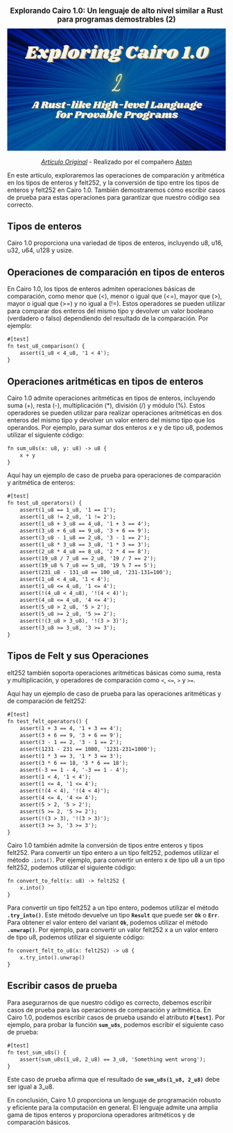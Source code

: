 <div align="center">
  <h1 style="font-size: larger;">
    <strong>Explorando Cairo 1.0: Un lenguaje de alto nivel similar a Rust para programas demostrables (2)</strong> 
    </h1>  
    <img src="https://github.com/Starknet-Es/StarknetEs-Aprendizaje/blob/master/assets/Explorando_Cairo1_pt2.png" width="600">

_[Artículo Original](https://medium.com/dev-genius/exploring-cairo-1-0-a-rust-like-high-level-language-for-provable-programs-2-f26a47fad3f7)_ - Realizado por el compañero [Asten](https://twitter.com/0xasten)
</div>

En este artículo, exploraremos las operaciones de comparación y aritmética en los tipos de enteros y felt252, y la conversión de tipo entre los tipos de enteros y felt252 en Cairo 1.0. También demostraremos cómo escribir casos de prueba para estas operaciones para garantizar que nuestro código sea correcto.

## Tipos de enteros
Cairo 1.0 proporciona una variedad de tipos de enteros, incluyendo u8, u16, u32, u64, u128 y usize.

## Operaciones de comparación en tipos de enteros
En Cairo 1.0, los tipos de enteros admiten operaciones básicas de comparación, como menor que (<), menor o igual que (<=), mayor que (>), mayor o igual que (>=) y no igual a (!=). Estos operadores se pueden utilizar para comparar dos enteros del mismo tipo y devolver un valor booleano (verdadero o falso) dependiendo del resultado de la comparación. Por ejemplo:

```cairo
#[test]
fn test_u8_comparison() {
	assert(1_u8 < 4_u8, '1 < 4');
}
```

## Operaciones aritméticas en tipos de enteros
Cairo 1.0 admite operaciones aritméticas en tipos de enteros, incluyendo suma (+), resta (-), multiplicación (*), división (/) y módulo (%). Estos operadores se pueden utilizar para realizar operaciones aritméticas en dos enteros del mismo tipo y devolver un valor entero del mismo tipo que los operandos. Por ejemplo, para sumar dos enteros x e y de tipo u8, podemos utilizar el siguiente código:

```cairo
fn sum_u8s(x: u8, y: u8) -> u8 {
    x + y
}
```

Aquí hay un ejemplo de caso de prueba para operaciones de comparación y aritmética de enteros:

```cairo
#[test]
fn test_u8_operators() {
    assert(1_u8 == 1_u8, '1 == 1');
    assert(1_u8 != 2_u8, '1 != 2');
    assert(1_u8 + 3_u8 == 4_u8, '1 + 3 == 4');
    assert(3_u8 + 6_u8 == 9_u8, '3 + 6 == 9');
    assert(3_u8 - 1_u8 == 2_u8, '3 - 1 == 2');
    assert(1_u8 * 3_u8 == 3_u8, '1 * 3 == 3');
    assert(2_u8 * 4_u8 == 8_u8, '2 * 4 == 8');
    assert(19_u8 / 7_u8 == 2_u8, '19 / 7 == 2');
    assert(19_u8 % 7_u8 == 5_u8, '19 % 7 == 5');
    assert(231_u8 - 131_u8 == 100_u8, '231-131=100');
    assert(1_u8 < 4_u8, '1 < 4');
    assert(1_u8 <= 4_u8, '1 <= 4');
    assert(!(4_u8 < 4_u8), '!(4 < 4)');
    assert(4_u8 <= 4_u8, '4 <= 4');
    assert(5_u8 > 2_u8, '5 > 2');
    assert(5_u8 >= 2_u8, '5 >= 2');
    assert(!(3_u8 > 3_u8), '!(3 > 3)');
    assert(3_u8 >= 3_u8, '3 >= 3');
}
```

## Tipos de Felt y sus Operaciones
elt252 también soporta operaciones aritméticas básicas como suma, resta y multiplicación, y operadores de comparación como `<`, `<=`, `>` y `>=`.

Aquí hay un ejemplo de caso de prueba para las operaciones aritméticas y de comparación de felt252:

```cairo
#[test]
fn test_felt_operators() {
    assert(1 + 3 == 4, '1 + 3 == 4');
    assert(3 + 6 == 9, '3 + 6 == 9');
    assert(3 - 1 == 2, '3 - 1 == 2');
    assert(1231 - 231 == 1000, '1231-231=1000');
    assert(1 * 3 == 3, '1 * 3 == 3');
    assert(3 * 6 == 18, '3 * 6 == 18');
    assert(-3 == 1 - 4, '-3 == 1 - 4');
    assert(1 < 4, '1 < 4');
    assert(1 <= 4, '1 <= 4');
    assert(!(4 < 4), '!(4 < 4)');
    assert(4 <= 4, '4 <= 4');
    assert(5 > 2, '5 > 2');
    assert(5 >= 2, '5 >= 2');
    assert(!(3 > 3), '!(3 > 3)');
    assert(3 >= 3, '3 >= 3');
}
```

Cairo 1.0 también admite la conversión de tipos entre enteros y tipos felt252. Para convertir un tipo entero a un tipo felt252, podemos utilizar el método `.into()`. Por ejemplo, para convertir un entero x de tipo u8 a un tipo felt252, podemos utilizar el siguiente código:

```cairo
fn convert_to_felt(x: u8) -> felt252 {
    x.into()
}
```
Para convertir un tipo felt252 a un tipo entero, podemos utilizar el método **`.try_into()`**. Este método devuelve un tipo **`Result`** que puede ser **`Ok`** o **`Err`**. Para obtener el valor entero del variant **`Ok`**, podemos utilizar el método **`.unwrap()`**. Por ejemplo, para convertir un valor felt252 x a un valor entero de tipo u8, podemos utilizar el siguiente código:

```cairo
fn convert_felt_to_u8(x: felt252) -> u8 {
    x.try_into().unwrap()
}
```

## Escribir casos de prueba
Para asegurarnos de que nuestro código es correcto, debemos escribir casos de prueba para las operaciones de comparación y aritmética. En Cairo 1.0, podemos escribir casos de prueba usando el atributo **`#[test]`**. Por ejemplo, para probar la función **`sum_u8s`**, podemos escribir el siguiente caso de prueba:

```cairo
#[test]
fn test_sum_u8s() {
    assert(sum_u8s(1_u8, 2_u8) == 3_u8, 'Something went wrong');
}
```

Este caso de prueba afirma que el resultado de **`sum_u8s(1_u8, 2_u8)`** debe ser igual a 3_u8.

En conclusión, Cairo 1.0 proporciona un lenguaje de programación robusto y eficiente para la computación en general. El lenguaje admite una amplia gama de tipos enteros y proporciona operadores aritméticos y de comparación básicos.
